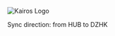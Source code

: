 ![Kairos Logo](https://www.kairos.de/app/uploads/kairos-logo-blue.png "Kairos Logo")

Sync direction: from HUB to DZHK
